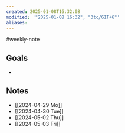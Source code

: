 ```yaml
---
created: 2025-01-08T16:32:08
modified: '"2025-01-08 16:32", "3tc/G1T+6"'
aliases: 
---
```

#weekly-note
## Goals
- 

## Notes
- [[2024-04-29 Mo]]
- [[2024-04-30 Tue]]
- [[2024-05-02 Thu]]
- [[2024-05-03 Fri]]

